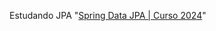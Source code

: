 Estudando JPA "[Spring Data JPA | Curso 2024](https://www.youtube.com/watch?v=Ca30sv9EbLo&t=3473s)"
